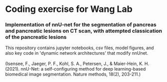 # Coding exercise for Wang Lab
### Implementation of nnU-net for the segmentation of pancreas and pancreatic lesions on CT scan, with attempted classication of the pancreatic lesions

This repository contains jupyter notebooks, csv files, model figures, and also key code in 'dynamic network architectures' that modify nnUnet. 
<br>
<br>
(Isensee, F., Jaeger, P. F., Kohl, S. A., Petersen, J., & Maier-Hein, K. H. (2021). nnU-Net: a self-configuring method for deep learning-based biomedical image segmentation. Nature methods, 18(2), 203-211.)
